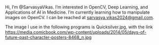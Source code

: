 Hi, I’m @SarvasyaVikas.
I’m interested in OpenCV, Deep Learning, and Applications of AI in Medicine.
I’m currently learning how to manipulate images on OpenCV.
I can be reached at sarvasya.vikas2024@gmail.com.

The image I use in the following programs is Quicksilver.jpg, with the link https://media.comicbook.com/wp-content/uploads/2014/05/days-of-future-past-character-posters-8468_n.jpg
